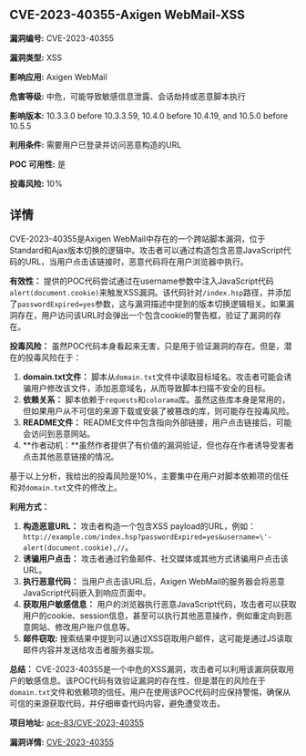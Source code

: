 ## CVE-2023-40355-Axigen WebMail-XSS

**漏洞编号:** CVE-2023-40355

**漏洞类型:** XSS

**影响应用:** Axigen WebMail

**危害等级:** 中危，可能导致敏感信息泄露、会话劫持或恶意脚本执行

**影响版本:** 10.3.3.0 before 10.3.3.59, 10.4.0 before 10.4.19, and 10.5.0 before 10.5.5

**利用条件:** 需要用户已登录并访问恶意构造的URL

**POC 可用性:** 是

**投毒风险:** 10%

## 详情

CVE-2023-40355是Axigen WebMail中存在的一个跨站脚本漏洞，位于Standard和Ajax版本切换的逻辑中。攻击者可以通过构造包含恶意JavaScript代码的URL，当用户点击该链接时，恶意代码将在用户浏览器中执行。

**有效性：**
提供的POC代码尝试通过在username参数中注入JavaScript代码`alert(document.cookie)`来触发XSS漏洞。该代码针对`/index.hsp`路径，并添加了`passwordExpired=yes`参数，这与漏洞描述中提到的版本切换逻辑相关。如果漏洞存在，用户访问该URL时会弹出一个包含cookie的警告框，验证了漏洞的存在。

**投毒风险：**
虽然POC代码本身看起来无害，只是用于验证漏洞的存在。但是，潜在的投毒风险在于：

1.  **domain.txt文件：** 脚本从`domain.txt`文件中读取目标域名。攻击者可能会诱骗用户修改该文件，添加恶意域名，从而导致脚本扫描不安全的目标。
2.  **依赖关系：** 脚本依赖于`requests`和`colorama`库。虽然这些库本身是常用的，但如果用户从不可信的来源下载或安装了被篡改的库，则可能存在投毒风险。
3.  **README文件：** README文件中包含指向外部链接，用户点击链接后，可能会访问到恶意网站。
4.  **作者动机：**虽然作者提供了有价值的漏洞验证，但也存在作者诱导受害者点击其他恶意链接的情况。

基于以上分析，我给出的投毒风险是10%，主要集中在用户对脚本依赖项的信任和对`domain.txt`文件的修改上。

**利用方式：**

1.  **构造恶意URL：** 攻击者构造一个包含XSS payload的URL，例如：`http://example.com/index.hsp?passwordExpired=yes&username=\'-alert(document.cookie),//`。
2.  **诱骗用户点击：** 攻击者通过钓鱼邮件、社交媒体或其他方式诱骗用户点击该URL。
3.  **执行恶意代码：** 当用户点击该URL后，Axigen WebMail的服务器会将恶意JavaScript代码嵌入到响应页面中。
4.  **获取用户敏感信息：** 用户的浏览器执行恶意JavaScript代码，攻击者可以获取用户的cookie、session信息，甚至可以执行其他恶意操作，例如重定向到恶意网站、修改用户账户信息等。
5.  **邮件窃取:** 搜索结果中提到可以通过XSS窃取用户邮件，这可能是通过JS读取邮件内容并发送给攻击者服务器实现。

**总结：**
CVE-2023-40355是一个中危的XSS漏洞，攻击者可以利用该漏洞获取用户的敏感信息。该POC代码有效验证漏洞的存在性，但是潜在的风险在于`domain.txt`文件和依赖项的信任。用户在使用该POC代码时应保持警惕，确保从可信的来源获取代码，并仔细审查代码内容，避免遭受攻击。

**项目地址:** [ace-83/CVE-2023-40355](https://github.com/ace-83/CVE-2023-40355)

**漏洞详情:** [CVE-2023-40355](https://nvd.nist.gov/vuln/detail/CVE-2023-40355)